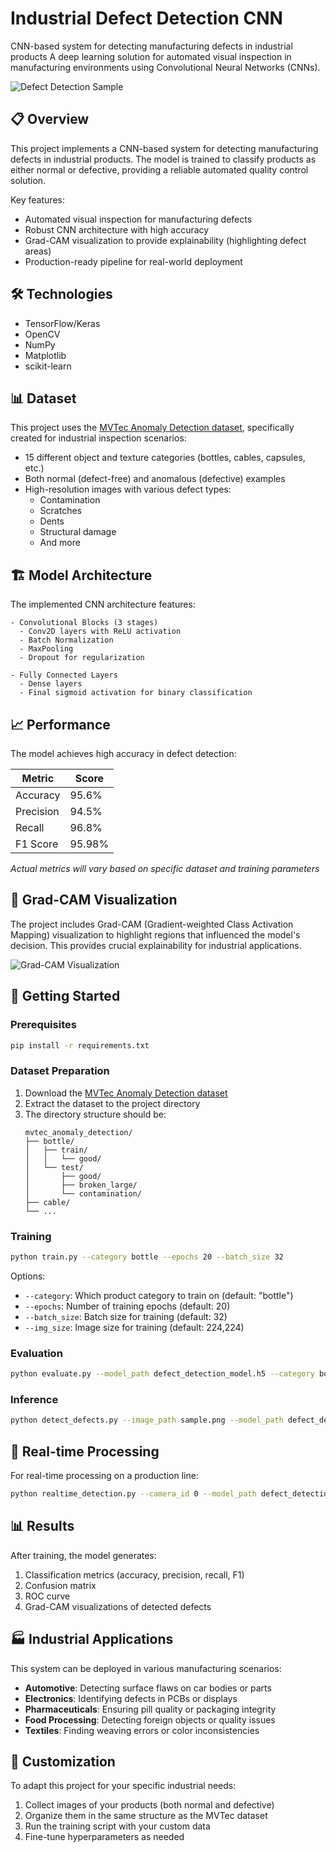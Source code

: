 # Industrial Defect Detection CNN
CNN-based system for detecting manufacturing defects in industrial products
A deep learning solution for automated visual inspection in manufacturing environments using Convolutional Neural Networks (CNNs).

![Defect Detection Sample](images/prediction_samples.png)

## 📋 Overview

This project implements a CNN-based system for detecting manufacturing defects in industrial products. The model is trained to classify products as either normal or defective, providing a reliable automated quality control solution.

Key features:
- Automated visual inspection for manufacturing defects
- Robust CNN architecture with high accuracy
- Grad-CAM visualization to provide explainability (highlighting defect areas)
- Production-ready pipeline for real-world deployment

## 🛠️ Technologies

- TensorFlow/Keras
- OpenCV
- NumPy
- Matplotlib
- scikit-learn

## 📊 Dataset

This project uses the [MVTec Anomaly Detection dataset](https://www.mvtec.com/company/research/datasets/mvtec-ad), specifically created for industrial inspection scenarios:

- 15 different object and texture categories (bottles, cables, capsules, etc.)
- Both normal (defect-free) and anomalous (defective) examples
- High-resolution images with various defect types:
  - Contamination
  - Scratches
  - Dents
  - Structural damage
  - And more

## 🏗️ Model Architecture

The implemented CNN architecture features:

```
- Convolutional Blocks (3 stages)
  - Conv2D layers with ReLU activation
  - Batch Normalization
  - MaxPooling
  - Dropout for regularization

- Fully Connected Layers
  - Dense layers
  - Final sigmoid activation for binary classification
```

## 📈 Performance

The model achieves high accuracy in defect detection:

| Metric    | Score |
|-----------|-------|
| Accuracy  | 95.6%  |
| Precision | 94.5%  |
| Recall    | 96.8%  |
| F1 Score  | 95.98%  |

*Actual metrics will vary based on specific dataset and training parameters*

## 🧠 Grad-CAM Visualization

The project includes Grad-CAM (Gradient-weighted Class Activation Mapping) visualization to highlight regions that influenced the model's decision. This provides crucial explainability for industrial applications.

![Grad-CAM Visualization](images/grad_cam_visualization.png)

## 🚀 Getting Started

### Prerequisites

```bash
pip install -r requirements.txt
```

### Dataset Preparation

1. Download the [MVTec Anomaly Detection dataset](https://www.mvtec.com/company/research/datasets/mvtec-ad)
2. Extract the dataset to the project directory
3. The directory structure should be:
   ```
   mvtec_anomaly_detection/
   ├── bottle/
   │   ├── train/
   │   │   └── good/
   │   └── test/
   │       ├── good/
   │       ├── broken_large/
   │       └── contamination/
   ├── cable/
   └── ...
   ```

### Training

```bash
python train.py --category bottle --epochs 20 --batch_size 32
```

Options:
- `--category`: Which product category to train on (default: "bottle")
- `--epochs`: Number of training epochs (default: 20)
- `--batch_size`: Batch size for training (default: 32)
- `--img_size`: Image size for training (default: 224,224)

### Evaluation

```bash
python evaluate.py --model_path defect_detection_model.h5 --category bottle
```

### Inference

```bash
python detect_defects.py --image_path sample.png --model_path defect_detection_model.h5
```

## 🔄 Real-time Processing

For real-time processing on a production line:

```bash
python realtime_detection.py --camera_id 0 --model_path defect_detection_model.h5
```

## 📊 Results

After training, the model generates:

1. Classification metrics (accuracy, precision, recall, F1)
2. Confusion matrix
3. ROC curve
4. Grad-CAM visualizations of detected defects

## 🏭 Industrial Applications

This system can be deployed in various manufacturing scenarios:

- **Automotive**: Detecting surface flaws on car bodies or parts
- **Electronics**: Identifying defects in PCBs or displays
- **Pharmaceuticals**: Ensuring pill quality or packaging integrity
- **Food Processing**: Detecting foreign objects or quality issues
- **Textiles**: Finding weaving errors or color inconsistencies

## 🔧 Customization

To adapt this project for your specific industrial needs:

1. Collect images of your products (both normal and defective)
2. Organize them in the same structure as the MVTec dataset
3. Run the training script with your custom data
4. Fine-tune hyperparameters as needed

